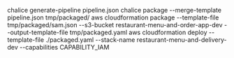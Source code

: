 chalice generate-pipeline pipeline.json
chalice package --merge-template pipeline.json tmp/packaged/
aws cloudformation package --template-file tmp/packaged/sam.json --s3-bucket restaurant-menu-and-order-app-dev --output-template-file tmp/packaged.yaml
aws cloudformation deploy --template-file ./packaged.yaml --stack-name restaurant-menu-and-delivery-dev --capabilities CAPABILITY_IAM